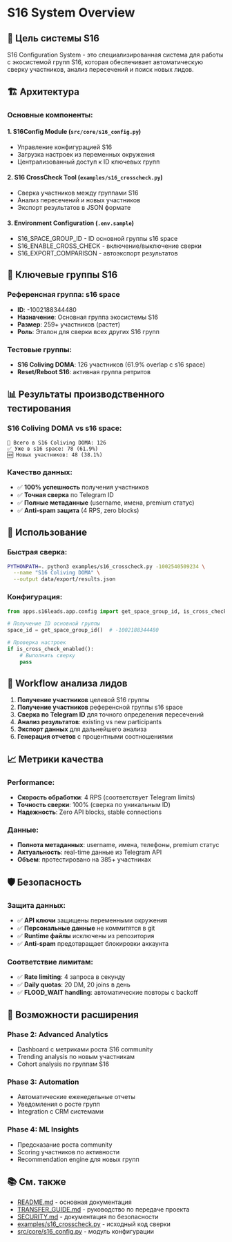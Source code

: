 # S16 System Overview

## 🎯 Цель системы S16

S16 Configuration System - это специализированная система для работы с экосистемой групп S16, которая обеспечивает автоматическую сверку участников, анализ пересечений и поиск новых лидов.

## 🏗️ Архитектура

### Основные компоненты:

#### 1. **S16Config Module** (`src/core/s16_config.py`)
- Управление конфигурацией S16
- Загрузка настроек из переменных окружения
- Централизованный доступ к ID ключевых групп

#### 2. **S16 CrossCheck Tool** (`examples/s16_crosscheck.py`)
- Сверка участников между группами S16
- Анализ пересечений и новых участников
- Экспорт результатов в JSON формате

#### 3. **Environment Configuration** (`.env.sample`)
- S16_SPACE_GROUP_ID - ID основной группы s16 space
- S16_ENABLE_CROSS_CHECK - включение/выключение сверки
- S16_EXPORT_COMPARISON - автоэкспорт результатов

## 🎯 Ключевые группы S16

### Референсная группа: **s16 space**
- **ID**: -1002188344480
- **Назначение**: Основная группа экосистемы S16
- **Размер**: 259+ участников (растет)
- **Роль**: Эталон для сверки всех других S16 групп

### Тестовые группы:
- **S16 Coliving DOMA**: 126 участников (61.9% overlap с s16 space)
- **Reset/Reboot S16**: активная группа ретритов

## 📊 Результаты производственного тестирования

### S16 Coliving DOMA vs s16 space:
```
👥 Всего в S16 Coliving DOMA: 126
✅ Уже в s16 space: 78 (61.9%)
🆕 Новых участников: 48 (38.1%)
```

### Качество данных:
- ✅ **100% успешность** получения участников
- ✅ **Точная сверка** по Telegram ID
- ✅ **Полные метаданные** (username, имена, premium статус)
- ✅ **Anti-spam защита** (4 RPS, zero blocks)

## 🚀 Использование

### Быстрая сверка:
```bash
PYTHONPATH=. python3 examples/s16_crosscheck.py -1002540509234 \
  --name "S16 Coliving DOMA" \
  --output data/export/results.json
```

### Конфигурация:
```python
from apps.s16leads.app.config import get_space_group_id, is_cross_check_enabled

# Получение ID основной группы
space_id = get_space_group_id()  # -1002188344480

# Проверка настроек
if is_cross_check_enabled():
    # Выполнить сверку
    pass
```

## 🔄 Workflow анализа лидов

1. **Получение участников** целевой S16 группы
2. **Получение участников** референсной группы s16 space  
3. **Сверка по Telegram ID** для точного определения пересечений
4. **Анализ результатов**: existing vs new participants
5. **Экспорт данных** для дальнейшего анализа
6. **Генерация отчетов** с процентными соотношениями

## 📈 Метрики качества

### Performance:
- **Скорость обработки**: 4 RPS (соответствует Telegram limits)
- **Точность сверки**: 100% (сверка по уникальным ID)
- **Надежность**: Zero API blocks, stable connections

### Данные:
- **Полнота метаданных**: username, имена, телефоны, premium статус
- **Актуальность**: real-time данные из Telegram API
- **Объем**: протестировано на 385+ участниках

## 🛡️ Безопасность

### Защита данных:
- ✅ **API ключи** защищены переменными окружения
- ✅ **Персональные данные** не коммитятся в git
- ✅ **Runtime файлы** исключены из репозитория
- ✅ **Anti-spam** предотвращает блокировки аккаунта

### Соответствие лимитам:
- ✅ **Rate limiting**: 4 запроса в секунду
- ✅ **Daily quotas**: 20 DM, 20 joins в день
- ✅ **FLOOD_WAIT handling**: автоматические повторы с backoff

## 🔮 Возможности расширения

### Phase 2: Advanced Analytics
- Dashboard с метриками роста S16 community
- Trending analysis по новым участникам
- Cohort analysis по группам S16

### Phase 3: Automation
- Автоматические еженедельные отчеты
- Уведомления о росте групп
- Integration с CRM системами

### Phase 4: ML Insights
- Предсказание роста community
- Scoring участников по активности
- Recommendation engine для новых групп

## 📚 См. также

- [README.md](../README.md) - основная документация
- [TRANSFER_GUIDE.md](TRANSFER_GUIDE.md) - руководство по передаче проекта
- [SECURITY.md](SECURITY.md) - документация по безопасности
- [examples/s16_crosscheck.py](../examples/s16_crosscheck.py) - исходный код сверки
- [src/core/s16_config.py](../src/core/s16_config.py) - модуль конфигурации 